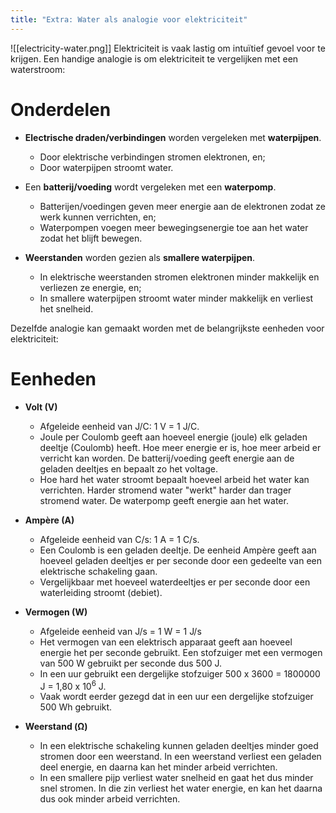 ```yaml
---
title: "Extra: Water als analogie voor elektriciteit"
---
```


![[electricity-water.png]]
Elektriciteit is vaak lastig om intuïtief gevoel voor te krijgen. Een handige analogie is om elektriciteit te vergelijken met een waterstroom:
# Onderdelen
- **Electrische draden/verbindingen** worden vergeleken met **waterpijpen**.
	- Door elektrische verbindingen stromen elektronen, en;
	- Door waterpijpen stroomt water.

- Een **batterij/voeding** wordt vergeleken met een **waterpomp**.
	- Batterijen/voedingen geven meer energie aan de elektronen zodat ze werk kunnen verrichten, en;
	- Waterpompen voegen meer bewegingsenergie toe aan het water zodat het blijft bewegen.

- **Weerstanden** worden gezien als **smallere waterpijpen**.
	- In elektrische weerstanden stromen elektronen minder makkelijk en verliezen ze energie, en;
	- In smallere waterpijpen stroomt water minder makkelijk en verliest het snelheid.

Dezelfde analogie kan gemaakt worden met de belangrijkste eenheden voor elektriciteit:

# Eenheden
- **Volt (V)**
	- Afgeleide eenheid van J/C: 1 V = 1 J/C.
	- Joule per Coulomb geeft aan hoeveel energie (joule) elk geladen deeltje (Coulomb) heeft. Hoe meer energie er is, hoe meer arbeid er verricht kan worden. De batterij/voeding geeft energie aan de geladen deeltjes en bepaalt zo het voltage.
	- Hoe hard het water stroomt bepaalt hoeveel arbeid het water kan verrichten. Harder stromend water "werkt" harder dan trager stromend water. De waterpomp geeft energie aan het water.

- **Ampère (A)**
	- Afgeleide eenheid van C/s: 1 A = 1 C/s.
	- Een Coulomb is een geladen deeltje. De eenheid Ampère geeft aan hoeveel geladen deeltjes er per seconde door een gedeelte van een elektrische schakeling gaan.
	- Vergelijkbaar met hoeveel waterdeeltjes er per seconde door een waterleiding stroomt (debiet).

- **Vermogen (W)**
	- Afgeleide eenheid van J/s = 1 W = 1 J/s
	- Het vermogen van een elektrisch apparaat geeft aan hoeveel energie het per seconde gebruikt. Een stofzuiger met een vermogen van 500 W gebruikt per seconde dus 500 J.
	- In een uur gebruikt een dergelijke stofzuiger 500 x 3600 = 1800000 J = 1,80 x 10<sup>6</sup> J.
	- Vaak wordt eerder gezegd dat in een uur een dergelijke stofzuiger 500 Wh gebruikt.

- **Weerstand (Ω)**
	- In een elektrische schakeling kunnen geladen deeltjes minder goed stromen door een weerstand. In een weerstand verliest een geladen deel energie, en daarna kan het minder arbeid verrichten.
	- In een smallere pijp verliest water snelheid en gaat het dus minder snel stromen. In die zin verliest het water energie, en kan het daarna dus ook minder arbeid verrichten.
